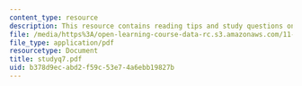 ```yaml
---
content_type: resource
description: This resource contains reading tips and study questions on session 7.
file: /media/https%3A/open-learning-course-data-rc.s3.amazonaws.com/11-201-gateway-planning-action-fall-2005/b378d9ecabd2f59c53e74a6ebb19827b_studyq7.pdf
file_type: application/pdf
resourcetype: Document
title: studyq7.pdf
uid: b378d9ec-abd2-f59c-53e7-4a6ebb19827b
---
```

